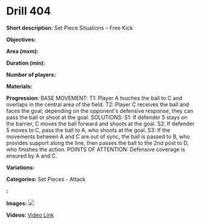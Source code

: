 # Drill 404

**Short description:**
Set Piece Situations – Free Kick

**Objectives:**


**Area (mxm):**


**Duration (min):**


**Number of players:**


**Materials:**


**Progression:**
BASE MOVEMENT: T1: Player A touches the ball to C and overlaps in the central area of the field. T2: Player C receives the ball and faces the goal; depending on the opponent's defensive response, they can pass the ball or shoot at the goal. SOLUTIONS: S1: If defender 5 stays on the barrier, C moves the ball forward and shoots at the goal. S2: If defender 5 moves to C, pass the ball to A, who shoots at the goal. S3: If the movements between A and C are out of sync, the ball is passed to B, who provides support along the line, then passes the ball to the 2nd post to D, who finishes the action. POINTS OF ATTENTION: Defensive coverage is ensured by A and C.

**Variations:**


**Categories:**
Set Pieces - Attack

**:**


**Images:**
![](https://www.coachingfutsal.com/\images\3649cd15524113fe4a3893e58cce8454115fcd401ce18bf88b2ca33b881b909f3c8dc14712175e94bb4c6483e1f18baf0cd801a0869efa5ff386387faee87e974df5b8c0d3f7c.jpg)

**Videos:**
[Video Link](https://www.youtube.com/embed/llDd3bDj4yc)

